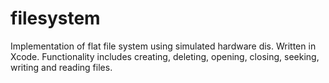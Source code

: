 # filesystem

Implementation of flat file system using simulated hardware dis. Written in Xcode.
Functionality includes creating, deleting, opening, closing, seeking, writing and reading files.
